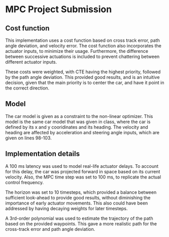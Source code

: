 # MPC Project Submission

## Cost function
This implementation uses a cost function based on cross track error, path angle deviation, and velocity error. The cost function also incorporates the actuator inputs, to minimize their usage. Furthermore, the difference between successive actuations is included to prevent chattering between different actuator inputs.

These costs were weighted, with CTE having the highest priority, followed by the path angle deviation. This provided good results, and is an intuitive decision, given that the main priority is to center the car, and have it point in the correct direction.

## Model
The car model is given as a constraint to the non-linear optimizer. This model is the same car model that was given in class, where the car is defined by its x and y cooridinates and its heading. The velocity and heading are affected by acceleration and steering angle inputs, which are given on lines 98-103.

## Implementation details
A 100 ms latency was used to model real-life actuator delays. To account for this delay, the car was projected forward in space based on its current velocity. Also, the MPC time step was set to 100 ms, to replicate the actual control frequency. 

The horizon was set to 10 timesteps, which provided a balance between sufficient look-ahead to provide good results, without diminishing the importance of early actuator movements. This also could have been addressed by having decaying weights for later timesteps. 

A 3rd-order polynomial was used to estimate the trajectory of the path based on the provided waypoints. This gave a more realistic path for the cross-track error and path angle deviation.